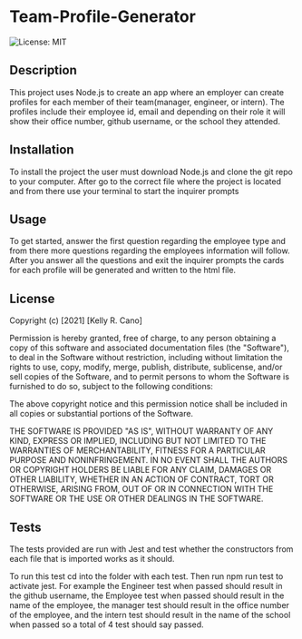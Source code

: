 # Team-Profile-Generator

![License: MIT](https://img.shields.io/badge/License-MIT-success.svg)

## Description

This project uses Node.js to create an app where an employer can create profiles for each member of their team(manager, engineer, or intern). The profiles include their employee id, email and depending on their role it will show their office number, github username, or the school they attended.

## Installation

To install the project the user must download Node.js and clone the git repo to your computer. After go to the correct file where the project is located and from there use your terminal to start the inquirer prompts

## Usage

To get started, answer the first question regarding the employee type and from there more questions regarding the employees information will follow. After you answer all the questions and exit the inquirer prompts the cards for each profile will be generated and written to the html file.

## License

Copyright (c) [2021] [Kelly R. Cano]

Permission is hereby granted, free of charge, to any person obtaining a copy
of this software and associated documentation files (the "Software"), to deal
in the Software without restriction, including without limitation the rights
to use, copy, modify, merge, publish, distribute, sublicense, and/or sell
copies of the Software, and to permit persons to whom the Software is
furnished to do so, subject to the following conditions:

The above copyright notice and this permission notice shall be included in all
copies or substantial portions of the Software.

THE SOFTWARE IS PROVIDED "AS IS", WITHOUT WARRANTY OF ANY KIND, EXPRESS OR
IMPLIED, INCLUDING BUT NOT LIMITED TO THE WARRANTIES OF MERCHANTABILITY,
FITNESS FOR A PARTICULAR PURPOSE AND NONINFRINGEMENT. IN NO EVENT SHALL THE
AUTHORS OR COPYRIGHT HOLDERS BE LIABLE FOR ANY CLAIM, DAMAGES OR OTHER
LIABILITY, WHETHER IN AN ACTION OF CONTRACT, TORT OR OTHERWISE, ARISING FROM,
OUT OF OR IN CONNECTION WITH THE SOFTWARE OR THE USE OR OTHER DEALINGS IN THE
SOFTWARE.

## Tests
The tests provided are run with Jest and test whether the constructors from each file that is imported  works as it should. 

To run this test cd into the folder with each test. Then run npm run test to activate jest. For example the Engineer test when passed should result in the github username, the Employee test when passed should result in the name of the employee, the manager test should result in the office number of the employee, and the intern test should result in the name of the school when passed so a total of 4 test should say passed.